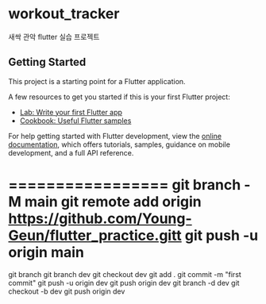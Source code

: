 # workout_tracker

새싹 관악 flutter 실습 프로젝트

## Getting Started

This project is a starting point for a Flutter application.

A few resources to get you started if this is your first Flutter project:

- [Lab: Write your first Flutter app](https://docs.flutter.dev/get-started/codelab)
- [Cookbook: Useful Flutter samples](https://docs.flutter.dev/cookbook)

For help getting started with Flutter development, view the
[online documentation](https://docs.flutter.dev/), which offers tutorials,
samples, guidance on mobile development, and a full API reference.

=================
git branch -M main
git remote add origin https://github.com/Young-Geun/flutter_practice.gitt
git push -u origin main
=================
git branch
git branch dev
git checkout dev
git add .
git commit -m "first commit"
git push -u origin dev
git push origin dev
git branch -d dev
git checkout -b dev
git push origin dev